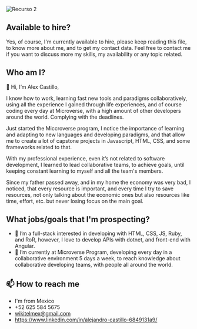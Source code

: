 ![Recurso 2](https://user-images.githubusercontent.com/59240486/142671991-350a6dd1-dcec-4b8f-ae19-55f7efbfa9b0.png)


## Available to hire?
Yes, of course, I'm currently available to hire, please keep reading this file, to know more about me, and to get my contact data. Feel free to contact me if you want to discuss more my skills, my availability or any topic related.

## Who am I?
👋 Hi, I’m Alex Castillo, 

I know how to work, learning fast new tools and paradigms collaboratively, using all the experience I gained through life experiences, and of course coding every day at Microverse, with a high amount of other developers around the world. Complying with the deadlines.

Just started the Miccroverse program, I notice the importance of learning and adapting to new languages and developing paradigms, and that allow me to create a lot of capstone projects in Javascript, HTML, CSS, and some frameworks related to that.

With my professional experience, even it’s not related to software development, I learned to lead collaborative teams, to achieve goals, until keeping constant learning to myself and all the team's members.

Since my father passed away, and in my home the economy was very bad, I noticed, that every resource is important, and every time I try to save resources, not only talking about the economic ones but also resources like time, effort, etc. but never losing focus on the main goal.

## What jobs/goals that I'm prospecting?
- 👀 I’m a full-stack interested in developing with HTML, CSS, JS, Ruby, and RoR, however, I love to develop APIs with dotnet, and front-end with Angular.
- 🌱 I’m currently at Microverse Program, developing every day in a collaborative environment 5 days a week, to reach knowledge about collaborative developing teams, with people all around the world.

## 📫 How to reach me 
- I'm from Mexico
- +52 625 584 5675
- wikitelmex@gmail.com
- https://www.linkedin.com/in/alejandro-castillo-6849131a9/
  
<!---
Wikitelmex/Wikitelmex is a ✨ special ✨ repository because its `README.md` (this file) appears on your GitHub profile.
You can click the Preview link to take a look at your changes.
--->
